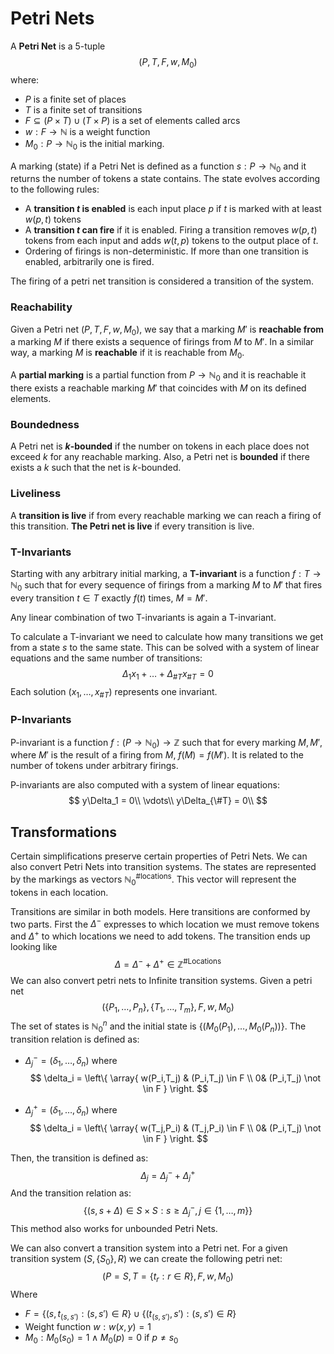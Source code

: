 # Petri Nets

A **Petri Net** is a 5-tuple
$$
(P,T,F,w,M_0)
$$
where:

- $P$ is a finite set of places
- $T$ is a finite set of transitions
- $F \subseteq (P\times T) \cup (T \times P)$ is a set of elements called arcs
- $w: F \rightarrow \mathbb{N}$ is a weight function
- $M_0:P\rightarrow \mathbb{N}_0$ is the initial marking.

A marking (state) if a Petri Net is defined as a function $s:P\rightarrow \mathbb{N}_0$ and it returns the number of tokens a state contains. The state evolves according to the following rules:

- A **transition $t$ is enabled** is each input place $p$ if $t$ is marked with at least $w(p,t)$ tokens
- A **transition $t$ can fire** if it is enabled. Firing a transition removes $w(p,t)$ tokens from each input and adds $w(t,p)$ tokens to the output place of $t$.
- Ordering of firings is non-deterministic. If more than one transition is enabled, arbitrarily one is fired.

The firing of a petri net transition is considered a transition of the system.

### Reachability

Given a Petri net $(P,T,F,w,M_0)$, we say that a marking $M'$ is **reachable from** a marking $M$ if there exists a sequence of firings from $M$ to $M'$. In a similar way, a marking $M$ is **reachable** if it is reachable from $M_0$. 

A **partial marking**  is a partial function from $P \rightarrow \mathbb{N}_0$ and it is reachable it there exists a reachable marking $M'$ that coincides with $M$ on its defined elements.

### Boundedness

A Petri net is **$k$-bounded** if the number on tokens in each place does not exceed $k$ for any reachable marking. Also, a Petri net is **bounded** if there exists a $k$ such that the net is $k$-bounded.

### Liveliness

A **transition is live** if from every reachable marking we can reach a firing of this transition. **The Petri net is live** if every transition is live.

### T-Invariants

Starting with any arbitrary initial marking, a **T-invariant** is a function $f:T \rightarrow \mathbb{N}_0$ such that for every sequence of firings from a marking $M$ to $M'$ that fires every transition $t\in T$ exactly $f(t)$ times, $M = M'$.

Any linear combination of two T-invariants is again a T-invariant.

To calculate a T-invariant we need to calculate how many transitions we get from a state $s$ to the same state. This can be solved with a system of linear equations and the same number of transitions:
$$
\Delta_1 x_1 + \dots+\Delta_{\#T}x_{\#T} = 0
$$
Each solution $(x_1,\dots,x_{\#T})$ represents one invariant. 

### P-Invariants

P-invariant is a function $f:(P\rightarrow \mathbb{N}_0) \rightarrow \mathbb{Z}$ such that for every marking $M, M'$, where $M'$ is the result of a firing from $M$, $f(M) = f(M')$. It is related to the number of tokens under arbitrary firings.

P-invariants are also computed with a system of linear equations:
$$
y\Delta_1 = 0\\
\vdots\\
y\Delta_{\#T} = 0\\
$$


## Transformations

Certain simplifications preserve certain properties of Petri Nets. We can also convert Petri Nets into transition systems. The states are represented by the markings as vectors $\mathbb{N}_0^{\#\text{locations}}$. This vector will represent the tokens in each location. 

Transitions are similar in both models. Here transitions are conformed by two parts. First the $\Delta^-$ expresses to which location we must remove tokens and $\Delta^+$ to which locations we need to add tokens. The transition ends up looking like 
$$
\Delta = \Delta^- + \Delta^+ \in \mathbb{Z}^{\#\text{Locations}}
$$
We can also convert petri nets to Infinite transition systems. Given a petri net 
$$
(\{P_1,\dots,P_n\},\{T_1,\dots,T_m\},F,w,M_0)
$$
The set of states is $\mathbb{N}_0^n$ and the initial state is $\{(M_0(P_1),\dots,M_0(P_n))\}$. The transition relation is defined as:

- $\Delta_j^- = (\delta_1,\dots,\delta_n)$ where
  $$
  \delta_i = \left\{
  \array{
  w(P_i,T_j) & (P_i,T_j) \in F \\
  0& (P_i,T_j) \not \in F
  }
  \right.
  $$

- $\Delta_j^+ = (\delta_1,\dots,\delta_n)$ where
  $$
  \delta_i = \left\{
  \array{
  w(T_j,P_i) & (T_j,P_i) \in F \\
  0& (P_i,T_j) \not \in F
  }
  \right.
  $$

Then, the transition is defined as:
$$
\Delta_j = \Delta_j^- + \Delta_j^+
$$
And the transition relation as:
$$
\{(s,s+\Delta) \in S \times S : s\ge \Delta_j^-, j \in \{1,\dots,m\}\}
$$
This method also works for unbounded Petri Nets.

We can also convert a transition system into a Petri net. For a given transition system $(S,\{S_0\},R)$ we can create the following petri net:
$$
(P=S,T=\{t_r:r\in R\},F,w,M_0)
$$
Where

- $F = \{(s,t_{(s,s')}:(s,s')\in R\} \cup \{(t_{(s,s')},s'):(s,s')\in R\}$
- Weight function $w:w(x,y) = 1$
- $M_0: M_0(s_0) = 1 \land M_0(p) = 0$ if $p \neq s_0$

